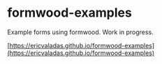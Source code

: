 # formwood-examples
Example forms using formwood. Work in progress.

[https://ericvaladas.github.io/formwood-examples](https://ericvaladas.github.io/formwood-examples)
